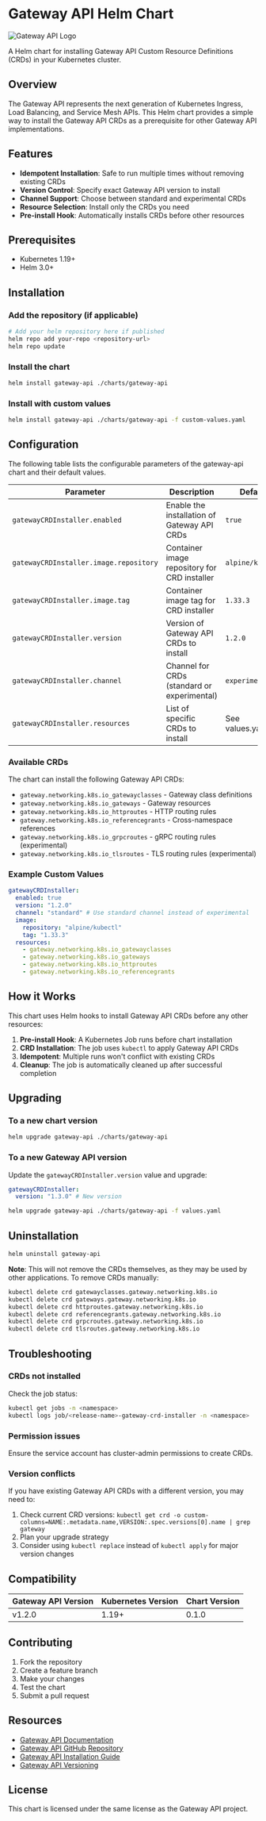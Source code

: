 # Gateway API Helm Chart

![Gateway API Logo](https://www.kubeblog.com/wp-content/uploads/2024/09/gateway-api-logo-1.png)

A Helm chart for installing Gateway API Custom Resource Definitions (CRDs) in your Kubernetes cluster.

## Overview

The Gateway API represents the next generation of Kubernetes Ingress, Load Balancing, and Service Mesh APIs. This Helm chart provides a simple way to install the Gateway API CRDs as a prerequisite for other Gateway API implementations.

## Features

- **Idempotent Installation**: Safe to run multiple times without removing existing CRDs
- **Version Control**: Specify exact Gateway API version to install
- **Channel Support**: Choose between standard and experimental CRDs
- **Resource Selection**: Install only the CRDs you need
- **Pre-install Hook**: Automatically installs CRDs before other resources

## Prerequisites

- Kubernetes 1.19+
- Helm 3.0+

## Installation

### Add the repository (if applicable)

```bash
# Add your helm repository here if published
helm repo add your-repo <repository-url>
helm repo update
```

### Install the chart

```bash
helm install gateway-api ./charts/gateway-api
```

### Install with custom values

```bash
helm install gateway-api ./charts/gateway-api -f custom-values.yaml
```

## Configuration

The following table lists the configurable parameters of the gateway-api chart and their default values.

| Parameter                              | Description                                  | Default          |
| -------------------------------------- | -------------------------------------------- | ---------------- |
| `gatewayCRDInstaller.enabled`          | Enable the installation of Gateway API CRDs  | `true`           |
| `gatewayCRDInstaller.image.repository` | Container image repository for CRD installer | `alpine/kubectl` |
| `gatewayCRDInstaller.image.tag`        | Container image tag for CRD installer        | `1.33.3`         |
| `gatewayCRDInstaller.version`          | Version of Gateway API CRDs to install       | `1.2.0`          |
| `gatewayCRDInstaller.channel`          | Channel for CRDs (standard or experimental)  | `experimental`   |
| `gatewayCRDInstaller.resources`        | List of specific CRDs to install             | See values.yaml  |

### Available CRDs

The chart can install the following Gateway API CRDs:

- `gateway.networking.k8s.io_gatewayclasses` - Gateway class definitions
- `gateway.networking.k8s.io_gateways` - Gateway resources
- `gateway.networking.k8s.io_httproutes` - HTTP routing rules
- `gateway.networking.k8s.io_referencegrants` - Cross-namespace references
- `gateway.networking.k8s.io_grpcroutes` - gRPC routing rules (experimental)
- `gateway.networking.k8s.io_tlsroutes` - TLS routing rules (experimental)

### Example Custom Values

```yaml
gatewayCRDInstaller:
  enabled: true
  version: "1.2.0"
  channel: "standard" # Use standard channel instead of experimental
  image:
    repository: "alpine/kubectl"
    tag: "1.33.3"
  resources:
    - gateway.networking.k8s.io_gatewayclasses
    - gateway.networking.k8s.io_gateways
    - gateway.networking.k8s.io_httproutes
    - gateway.networking.k8s.io_referencegrants
```

## How it Works

This chart uses Helm hooks to install Gateway API CRDs before any other resources:

1. **Pre-install Hook**: A Kubernetes Job runs before chart installation
2. **CRD Installation**: The job uses `kubectl` to apply Gateway API CRDs
3. **Idempotent**: Multiple runs won't conflict with existing CRDs
4. **Cleanup**: The job is automatically cleaned up after successful completion

## Upgrading

### To a new chart version

```bash
helm upgrade gateway-api ./charts/gateway-api
```

### To a new Gateway API version

Update the `gatewayCRDInstaller.version` value and upgrade:

```yaml
gatewayCRDInstaller:
  version: "1.3.0" # New version
```

```bash
helm upgrade gateway-api ./charts/gateway-api -f values.yaml
```

## Uninstallation

```bash
helm uninstall gateway-api
```

**Note**: This will not remove the CRDs themselves, as they may be used by other applications. To remove CRDs manually:

```bash
kubectl delete crd gatewayclasses.gateway.networking.k8s.io
kubectl delete crd gateways.gateway.networking.k8s.io
kubectl delete crd httproutes.gateway.networking.k8s.io
kubectl delete crd referencegrants.gateway.networking.k8s.io
kubectl delete crd grpcroutes.gateway.networking.k8s.io
kubectl delete crd tlsroutes.gateway.networking.k8s.io
```

## Troubleshooting

### CRDs not installed

Check the job status:

```bash
kubectl get jobs -n <namespace>
kubectl logs job/<release-name>-gateway-crd-installer -n <namespace>
```

### Permission issues

Ensure the service account has cluster-admin permissions to create CRDs.

### Version conflicts

If you have existing Gateway API CRDs with a different version, you may need to:

1. Check current CRD versions: `kubectl get crd -o custom-columns=NAME:.metadata.name,VERSION:.spec.versions[0].name | grep gateway`
2. Plan your upgrade strategy
3. Consider using `kubectl replace` instead of `kubectl apply` for major version changes

## Compatibility

| Gateway API Version | Kubernetes Version | Chart Version |
| ------------------- | ------------------ | ------------- |
| v1.2.0              | 1.19+              | 0.1.0         |

## Contributing

1. Fork the repository
2. Create a feature branch
3. Make your changes
4. Test the chart
5. Submit a pull request

## Resources

- [Gateway API Documentation](https://gateway-api.sigs.k8s.io/)
- [Gateway API GitHub Repository](https://github.com/kubernetes-sigs/gateway-api)
- [Gateway API Installation Guide](https://gateway-api.sigs.k8s.io/guides/#installing-gateway-api)
- [Gateway API Versioning](https://gateway-api.sigs.k8s.io/concepts/versioning/)

## License

This chart is licensed under the same license as the Gateway API project.
